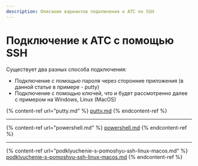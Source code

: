 ```yaml
---
description: Описание вариантов подключения к АТС по SSH
---
```


# Подключение к АТС с помощью SSH

Существует два разных способа подключения:

* Подключение с помощью пароля через сторонние приложения (в данной статье в примере - putty)
* Подключение с помощью ключей, что и будет рассмотренно далее с примером на Windows, Linux (MacOS)

{% content-ref url="putty.md" %}
[putty.md](putty.md)
{% endcontent-ref %}

***

{% content-ref url="powershell.md" %}
[powershell.md](powershell.md)
{% endcontent-ref %}

***

{% content-ref url="podklyuchenie-s-pomoshyu-ssh-linux-macos.md" %}
[podklyuchenie-s-pomoshyu-ssh-linux-macos.md](podklyuchenie-s-pomoshyu-ssh-linux-macos.md)
{% endcontent-ref %}
